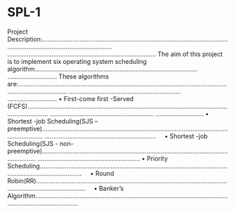 # SPL-1

Project Description:....................................................................................................................................................................
....................................................................................
The aim of this project is to implement six operating system scheduling algorithm............................................................................................
............................
These algorithms are:........................................................................................................................................................
............................................................... ............................
    • First-come first -Served (FCFS)........................................................................................................................................
    ........................................................... ...........................
    • Shortest -job Scheduling(SJS – preemptive).............................................................................................................................
    ............................................................... 
    • Shortest -job Scheduling(SJS - non-preemptive).........................................................................................................................
..........................................................
• Priority Scheduling....................................................................................................................................................
    • Round Robin(RR)........................................................................................................................................................
    • Banker’s Algorithm.....................................................................................................................................................
